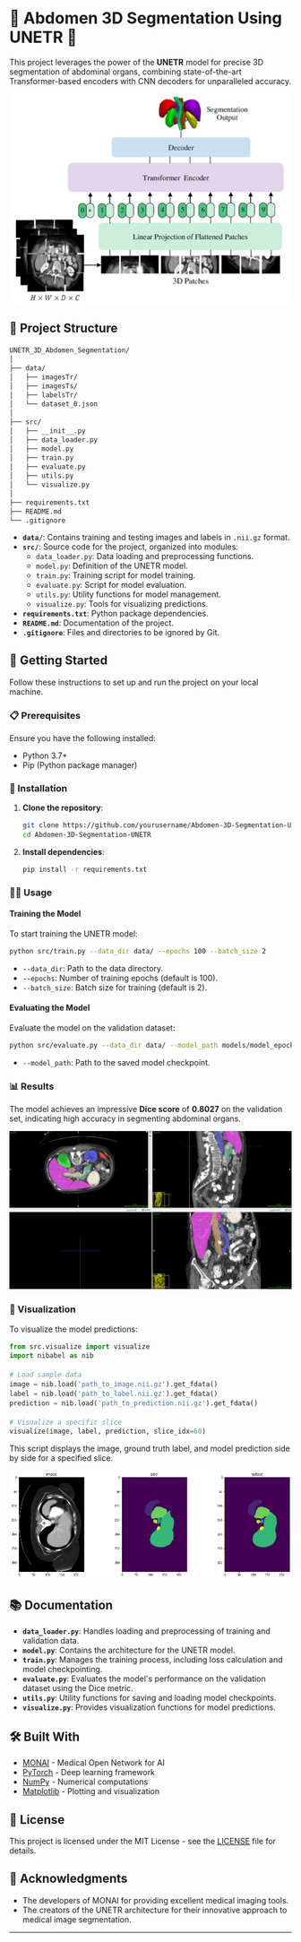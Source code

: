 # 🏥 Abdomen 3D Segmentation Using UNETR 🚀

This project leverages the power of the **UNETR** model for precise 3D segmentation of abdominal organs, combining state-of-the-art Transformer-based encoders with CNN decoders for unparalleled accuracy.

![UNETR](unetr.png)

## 📁 Project Structure

```
UNETR_3D_Abdomen_Segmentation/
│
├── data/
│   ├── imagesTr/
│   ├── imagesTs/
│   ├── labelsTr/
│   └── dataset_0.json
│
├── src/
│   ├── __init__.py
│   ├── data_loader.py
│   ├── model.py
│   ├── train.py
│   ├── evaluate.py
│   ├── utils.py
│   └── visualize.py
│
├── requirements.txt
├── README.md
└── .gitignore
```

- **`data/`**: Contains training and testing images and labels in `.nii.gz` format.
- **`src/`**: Source code for the project, organized into modules:
  - `data_loader.py`: Data loading and preprocessing functions.
  - `model.py`: Definition of the UNETR model.
  - `train.py`: Training script for model training.
  - `evaluate.py`: Script for model evaluation.
  - `utils.py`: Utility functions for model management.
  - `visualize.py`: Tools for visualizing predictions.
- **`requirements.txt`**: Python package dependencies.
- **`README.md`**: Documentation of the project.
- **`.gitignore`**: Files and directories to be ignored by Git.

## 🚀 Getting Started

Follow these instructions to set up and run the project on your local machine.

### 📋 Prerequisites

Ensure you have the following installed:

- Python 3.7+
- Pip (Python package manager)

### 🔧 Installation

1. **Clone the repository**:

   ```bash
   git clone https://github.com/yourusername/Abdomen-3D-Segmentation-UNETR.git
   cd Abdomen-3D-Segmentation-UNETR
   ```

2. **Install dependencies**:
   ```bash
   pip install -r requirements.txt
   ```

### 🏃‍♂️ Usage

#### Training the Model

To start training the UNETR model:

```bash
python src/train.py --data_dir data/ --epochs 100 --batch_size 2
```

- `--data_dir`: Path to the data directory.
- `--epochs`: Number of training epochs (default is 100).
- `--batch_size`: Batch size for training (default is 2).

#### Evaluating the Model

Evaluate the model on the validation dataset:

```bash
python src/evaluate.py --data_dir data/ --model_path models/model_epoch_100.pth
```

- `--model_path`: Path to the saved model checkpoint.

### 📊 Results

The model achieves an impressive **Dice score** of **0.8027** on the validation set, indicating high accuracy in segmenting abdominal organs.

![ITK SNAP Visualization](itk_patient.png)

### 🎨 Visualization

To visualize the model predictions:

```python
from src.visualize import visualize
import nibabel as nib

# Load sample data
image = nib.load('path_to_image.nii.gz').get_fdata()
label = nib.load('path_to_label.nii.gz').get_fdata()
prediction = nib.load('path_to_prediction.nii.gz').get_fdata()

# Visualize a specific slice
visualize(image, label, prediction, slice_idx=60)
```

This script displays the image, ground truth label, and model prediction side by side for a specified slice.

![SLICE VISUALIZATION](viz.png)

## 📚 Documentation

- **`data_loader.py`**: Handles loading and preprocessing of training and validation data.
- **`model.py`**: Contains the architecture for the UNETR model.
- **`train.py`**: Manages the training process, including loss calculation and model checkpointing.
- **`evaluate.py`**: Evaluates the model's performance on the validation dataset using the Dice metric.
- **`utils.py`**: Utility functions for saving and loading model checkpoints.
- **`visualize.py`**: Provides visualization functions for model predictions.

## 🛠️ Built With

- [MONAI](https://monai.io/) - Medical Open Network for AI
- [PyTorch](https://pytorch.org/) - Deep learning framework
- [NumPy](https://numpy.org/) - Numerical computations
- [Matplotlib](https://matplotlib.org/) - Plotting and visualization

## 📄 License

This project is licensed under the MIT License - see the [LICENSE](LICENSE) file for details.

## 🎉 Acknowledgments

- The developers of MONAI for providing excellent medical imaging tools.
- The creators of the UNETR architecture for their innovative approach to medical image segmentation.

---
